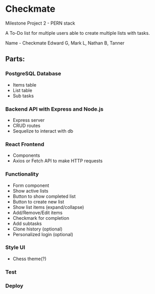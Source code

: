 # Checkmate
Milestone Project 2 - PERN stack 

A To-Do list for multiple users able to create multiple lists with tasks.

Name - Checkmate
Edward G, Mark L, Nathan B, Tanner

## Parts:
### PostgreSQL Database
 - Items table
 - List table
 - Sub tasks

### Backend API with Express and Node.js
 - Express server
 - CRUD routes
 - Sequelize to interact with db

### React Frontend
 - Components
 - Axios or Fetch API to make HTTP requests

### Functionality 
 - Form component
 - Show active lists
 - Button to show completed list
 - Button to create new list
 - Show list items (expand/collapse)
 - Add/Remove/Edit items
 - Checkmark for completion
 - Add subtasks
 - Clone history (optional)
 - Personalized login (optional)

### Style UI
 - Chess theme(?)

### Test

### Deploy